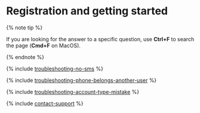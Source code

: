 # Registration and getting started

{% note tip %}

If you are looking for the answer to a specific question, use **Ctrl+F** to search the page (**Cmd+F** on MacOS).

{% endnote %}

{% include [troubleshooting-no-sms](../_includes/troubleshooting/register-and-start/no-sms.md) %}

{% include [troubleshooting-phone-belongs-another-user](../_includes/troubleshooting/register-and-start/phone-belongs-another-user.md) %}

{% include [troubleshooting-account-type-mistake](../_includes/troubleshooting/register-and-start/account-type-mistake.md) %}

{% include [contact-support](../_includes/contact-support.md) %}